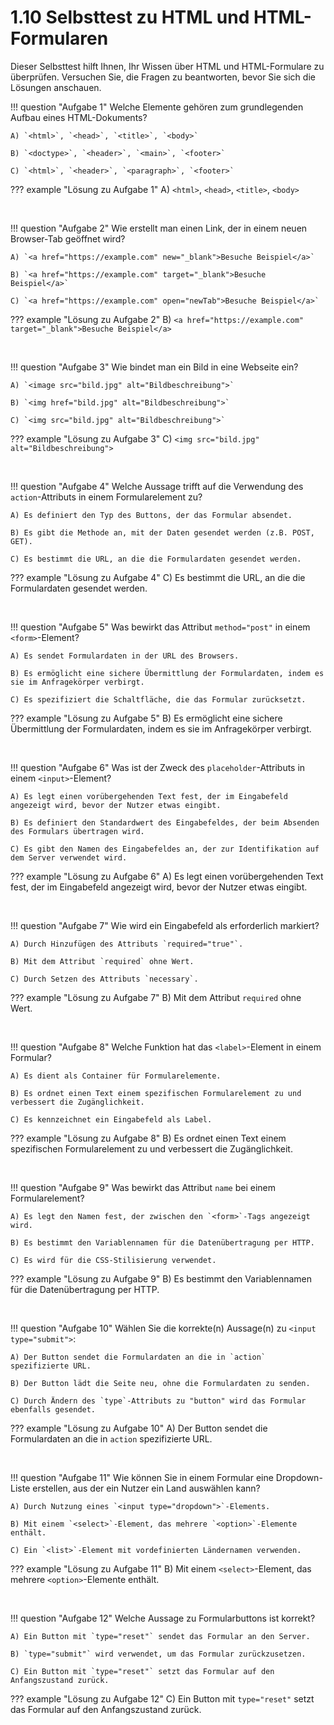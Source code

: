 # 1.10 Selbsttest zu HTML und HTML-Formularen

Dieser Selbsttest hilft Ihnen, Ihr Wissen über HTML und HTML-Formulare zu überprüfen. Versuchen Sie, die Fragen zu beantworten, bevor Sie sich die Lösungen anschauen.

!!! question "Aufgabe 1"
    Welche Elemente gehören zum grundlegenden Aufbau eines HTML-Dokuments?
    
    A) `<html>`, `<head>`, `<title>`, `<body>`

    B) `<doctype>`, `<header>`, `<main>`, `<footer>`

    C) `<html>`, `<header>`, `<paragraph>`, `<footer>`

??? example "Lösung zu Aufgabe 1"
    A) `<html>`, `<head>`, `<title>`, `<body>`
    
<br>

!!! question "Aufgabe 2"
    Wie erstellt man einen Link, der in einem neuen Browser-Tab geöffnet wird?

    A) `<a href="https://example.com" new="_blank">Besuche Beispiel</a>`

    B) `<a href="https://example.com" target="_blank">Besuche Beispiel</a>`

    C) `<a href="https://example.com" open="newTab">Besuche Beispiel</a>`

??? example "Lösung zu Aufgabe 2"
    B) `<a href="https://example.com" target="_blank">Besuche Beispiel</a>`
    
<br>

!!! question "Aufgabe 3"
    Wie bindet man ein Bild in eine Webseite ein?

    A) `<image src="bild.jpg" alt="Bildbeschreibung">`

    B) `<img href="bild.jpg" alt="Bildbeschreibung">`

    C) `<img src="bild.jpg" alt="Bildbeschreibung">`

??? example "Lösung zu Aufgabe 3"
    C) `<img src="bild.jpg" alt="Bildbeschreibung">`
    
<br>

!!! question "Aufgabe 4"
    Welche Aussage trifft auf die Verwendung des `action`-Attributs in einem Formularelement zu?

    A) Es definiert den Typ des Buttons, der das Formular absendet.

    B) Es gibt die Methode an, mit der Daten gesendet werden (z.B. POST, GET).

    C) Es bestimmt die URL, an die die Formulardaten gesendet werden.

??? example "Lösung zu Aufgabe 4"
    C) Es bestimmt die URL, an die die Formulardaten gesendet werden.
    
<br>

!!! question "Aufgabe 5"
    Was bewirkt das Attribut `method="post"` in einem `<form>`-Element?

    A) Es sendet Formulardaten in der URL des Browsers.

    B) Es ermöglicht eine sichere Übermittlung der Formulardaten, indem es sie im Anfragekörper verbirgt.

    C) Es spezifiziert die Schaltfläche, die das Formular zurücksetzt.

??? example "Lösung zu Aufgabe 5"
    B) Es ermöglicht eine sichere Übermittlung der Formulardaten, indem es sie im Anfragekörper verbirgt.
    
<br>

!!! question "Aufgabe 6"
    Was ist der Zweck des `placeholder`-Attributs in einem `<input>`-Element?

    A) Es legt einen vorübergehenden Text fest, der im Eingabefeld angezeigt wird, bevor der Nutzer etwas eingibt.

    B) Es definiert den Standardwert des Eingabefeldes, der beim Absenden des Formulars übertragen wird.

    C) Es gibt den Namen des Eingabefeldes an, der zur Identifikation auf dem Server verwendet wird.

??? example "Lösung zu Aufgabe 6"
    A) Es legt einen vorübergehenden Text fest, der im Eingabefeld angezeigt wird, bevor der Nutzer etwas eingibt.
    
<br>

!!! question "Aufgabe 7"
    Wie wird ein Eingabefeld als erforderlich markiert?

    A) Durch Hinzufügen des Attributs `required="true"`.

    B) Mit dem Attribut `required` ohne Wert.

    C) Durch Setzen des Attributs `necessary`.

??? example "Lösung zu Aufgabe 7"
    B) Mit dem Attribut `required` ohne Wert.
    
<br>

!!! question "Aufgabe 8"
    Welche Funktion hat das `<label>`-Element in einem Formular?

    A) Es dient als Container für Formularelemente.

    B) Es ordnet einen Text einem spezifischen Formularelement zu und verbessert die Zugänglichkeit.

    C) Es kennzeichnet ein Eingabefeld als Label.

??? example "Lösung zu Aufgabe 8"
    B) Es ordnet einen Text einem spezifischen Formularelement zu und verbessert die Zugänglichkeit.
    
<br>

!!! question "Aufgabe 9"
    Was bewirkt das Attribut `name` bei einem Formularelement?

    A) Es legt den Namen fest, der zwischen den `<form>`-Tags angezeigt wird.

    B) Es bestimmt den Variablennamen für die Datenübertragung per HTTP.

    C) Es wird für die CSS-Stilisierung verwendet.

??? example "Lösung zu Aufgabe 9"
    B) Es bestimmt den Variablennamen für die Datenübertragung per HTTP.
    
<br>

!!! question "Aufgabe 10"
    Wählen Sie die korrekte(n) Aussage(n) zu `<input type="submit">`:

    A) Der Button sendet die Formulardaten an die in `action` spezifizierte URL.

    B) Der Button lädt die Seite neu, ohne die Formulardaten zu senden.

    C) Durch Ändern des `type`-Attributs zu "button" wird das Formular ebenfalls gesendet.

??? example "Lösung zu Aufgabe 10"
    A) Der Button sendet die Formulardaten an die in `action` spezifizierte URL.
    
<br>

!!! question "Aufgabe 11"
    Wie können Sie in einem Formular eine Dropdown-Liste erstellen, aus der ein Nutzer ein Land auswählen kann?

    A) Durch Nutzung eines `<input type="dropdown">`-Elements.

    B) Mit einem `<select>`-Element, das mehrere `<option>`-Elemente enthält.

    C) Ein `<list>`-Element mit vordefinierten Ländernamen verwenden.

??? example "Lösung zu Aufgabe 11"
    B) Mit einem `<select>`-Element, das mehrere `<option>`-Elemente enthält.
    
<br>

!!! question "Aufgabe 12"
    Welche Aussage zu Formularbuttons ist korrekt?

    A) Ein Button mit `type="reset"` sendet das Formular an den Server.

    B) `type="submit"` wird verwendet, um das Formular zurückzusetzen.

    C) Ein Button mit `type="reset"` setzt das Formular auf den Anfangszustand zurück.

??? example "Lösung zu Aufgabe 12"
    C) Ein Button mit `type="reset"` setzt das Formular auf den Anfangszustand zurück.
